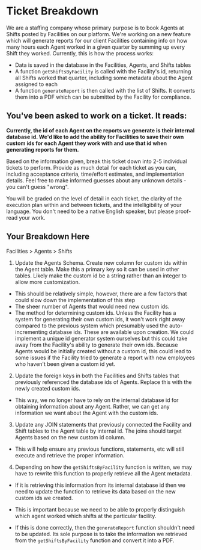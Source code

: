 # Ticket Breakdown

We are a staffing company whose primary purpose is to book Agents at Shifts posted by Facilities on our platform. We're working on a new feature which will generate reports for our client Facilities containing info on how many hours each Agent worked in a given quarter by summing up every Shift they worked. Currently, this is how the process works:

- Data is saved in the database in the Facilities, Agents, and Shifts tables
- A function `getShiftsByFacility` is called with the Facility's id, returning all Shifts worked that quarter, including some metadata about the Agent assigned to each
- A function `generateReport` is then called with the list of Shifts. It converts them into a PDF which can be submitted by the Facility for compliance.

## You've been asked to work on a ticket. It reads:

**Currently, the id of each Agent on the reports we generate is their internal database id. We'd like to add the ability for Facilities to save their own custom ids for each Agent they work with and use that id when generating reports for them.**

Based on the information given, break this ticket down into 2-5 individual tickets to perform. Provide as much detail for each ticket as you can, including acceptance criteria, time/effort estimates, and implementation details. Feel free to make informed guesses about any unknown details - you can't guess "wrong".

You will be graded on the level of detail in each ticket, the clarity of the execution plan within and between tickets, and the intelligibility of your language. You don't need to be a native English speaker, but please proof-read your work.

## Your Breakdown Here

Facilities > Agents > Shifts

1. Update the Agents Schema. Create new column for custom ids within the Agent table. Make this a primary key so it can be used in other tables. Likely make the custom id be a string rather than an integer to allow more customization.

- This should be relatively simple, however, there are a few factors that could slow down the implementation of this step
- The sheer number of Agents that would need new custom ids.
- The method for determining custom ids. Unless the Facility has a system for generating their own custom ids, it won't work right away compared to the previous system which presumably used the auto-incrementing database ids. These are available upon creation. We could implement a unique id generator system ourselves but this could take away from the Facility's ability to generate their own ids. Because Agents would be initially created without a custom id, this could lead to some issues if the Facility tried to generate a report with new employees who haven't been given a custom id yet.

2. Update the foreign keys in both the Facilities and Shifts tables that previously referenced the database ids of Agents. Replace this with the newly created custom ids.

- This way, we no longer have to rely on the internal database id for obtaining information about any Agent. Rather, we can get any information we want about the Agent with the custom ids.

3. Update any JOIN statements that previously connected the Facility and Shift tables to the Agent table by internal id. The joins should target Agents based on the new custom id column.

- This will help ensure any previous functions, statements, etc will still execute and retrieve the proper information.

4. Depending on how the `getShiftsByFacility` function is written, we may have to rewrite this function to properly retrieve all the Agent metadata.

- If it is retrieving this information from its internal database id then we need to update the function to retrieve its data based on the new custom ids we created.

- This is important because we need to be able to properly distinguish which agent worked which shifts at the particular facility.

- If this is done correctly, then the `generateReport` function shouldn't need to be updated. Its sole purpose is to take the information we retrieved from the `getShiftsByFacility` function and convert it into a PDF.
